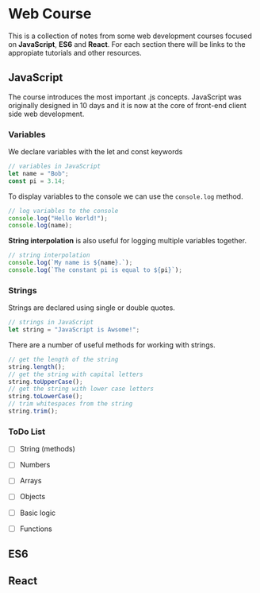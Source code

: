 # Web Course
This is a collection of notes from some web development courses focused on **JavaScript**, **ES6** and **React**. For each section there will be links to the appropiate tutorials and other resources.

## JavaScript

The course introduces the most important .js concepts. JavaScript was originally designed in 10 days and it is now at the core of front-end client side web development.

### Variables
We declare variables with the let and const keywords
```js
// variables in JavaScript
let name = "Bob";
const pi = 3.14;
```
To display variables to the console we can use the `console.log` method.
```js
// log variables to the console
console.log("Hello World!");
console.log(name);
```
**String interpolation** is also useful for logging multiple variables together.

```js
// string interpolation
console.log(`My name is ${name}.`);
console.log(`The constant pi is equal to ${pi}`);
```
### Strings

Strings are declared using single or double quotes.
```js
// strings in JavaScript
let string = "JavaScript is Awsome!";
```
There are a number of useful methods for working with strings.
```js
// get the length of the string
string.length();
// get the string with capital letters
string.toUpperCase();
// get the string with lower case letters
string.toLowerCase();
// trim whitespaces from the string
string.trim();
```

### ToDo List

- [ ] String (methods)
- [ ] Numbers
- [ ] Arrays
- [ ] Objects
- [ ] Basic logic
- [ ] Functions


## ES6

## React
